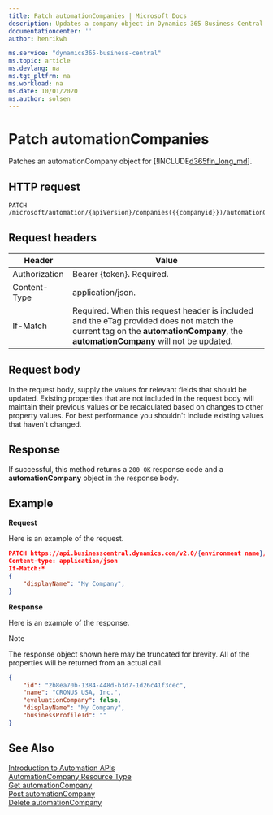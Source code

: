 ```yaml
---
title: Patch automationCompanies | Microsoft Docs
description: Updates a company object in Dynamics 365 Business Central.
documentationcenter: ''
author: henrikwh

ms.service: "dynamics365-business-central"
ms.topic: article
ms.devlang: na
ms.tgt_pltfrm: na
ms.workload: na
ms.date: 10/01/2020
ms.author: solsen
---
```


# Patch automationCompanies
Patches an automationCompany object for [!INCLUDE[d365fin_long_md](../developer/includes/d365fin_long_md.md)].

## HTTP request

```
PATCH /microsoft/automation/{apiVersion}/companies({{companyid}})/automationCompanies
```

## Request headers
|Header       |Value                    |
|-------------|-------------------------|
|Authorization|Bearer {token}. Required.|
|Content-Type |application/json.         |
|If-Match     |Required. When this request header is included and the eTag provided does not match the current tag on the **automationCompany**, the **automationCompany** will not be updated. |

## Request body
In the request body, supply the values for relevant fields that should be updated. Existing properties that are not included in the request body will maintain their previous values or be recalculated based on changes to other property values. For best performance you shouldn't include existing values that haven't changed.

## Response
If successful, this method returns a ```200 OK``` response code and a **automationCompany** object in the response body.

## Example

**Request**

Here is an example of the request.
```json
PATCH https://api.businesscentral.dynamics.com/v2.0/{environment name}/api/microsoft/automation/v1.0/companies({id})/automationCompanies
Content-type: application/json
If-Match:*
{
    "displayName": "My Company",
}

```

**Response**

Here is an example of the response. 

> [!NOTE]  
>   The response object shown here may be truncated for brevity. All of the properties will be returned from an actual call.

```json
{
    "id": "2b8ea70b-1384-448d-b3d7-1d26c41f3cec",
    "name": "CRONUS USA, Inc.",
    "evaluationCompany": false,
    "displayName": "My Company",
    "businessProfileId": ""
}
```

## See Also 
[Introduction to Automation APIs](itpro-introduction-to-automation-apis.md)  
[AutomationCompany Resource Type](dynamics-microsoft-automation-automationCompany.md)  
[Get automationCompany](dynamics-microsoft-automation-automationCompanies-get.md)  
[Post automationCompany](dynamics-microsoft-automation-automationCompanies-post.md)  
[Delete automationCompany](dynamics-microsoft-automation-automationCompanies-delete.md)  